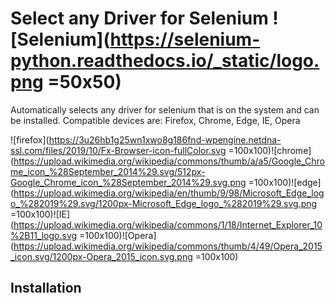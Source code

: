 # Select any Driver for Selenium ![Selenium](https://selenium-python.readthedocs.io/_static/logo.png =50x50)
Automatically selects any driver for selenium that is on the system and can be installed.
Compatible devices are: Firefox, Chrome, Edge, IE, Opera


![firefox](https://3u26hb1g25wn1xwo8g186fnd-wpengine.netdna-ssl.com/files/2019/10/Fx-Browser-icon-fullColor.svg =100x100)![chrome](https://upload.wikimedia.org/wikipedia/commons/thumb/a/a5/Google_Chrome_icon_%28September_2014%29.svg/512px-Google_Chrome_icon_%28September_2014%29.svg.png =100x100)![edge](https://upload.wikimedia.org/wikipedia/en/thumb/9/98/Microsoft_Edge_logo_%282019%29.svg/1200px-Microsoft_Edge_logo_%282019%29.svg.png =100x100)![IE](https://upload.wikimedia.org/wikipedia/commons/1/18/Internet_Explorer_10%2B11_logo.svg =100x100)![Opera](https://upload.wikimedia.org/wikipedia/commons/thumb/4/49/Opera_2015_icon.svg/1200px-Opera_2015_icon.svg.png =100x100)

## Installation